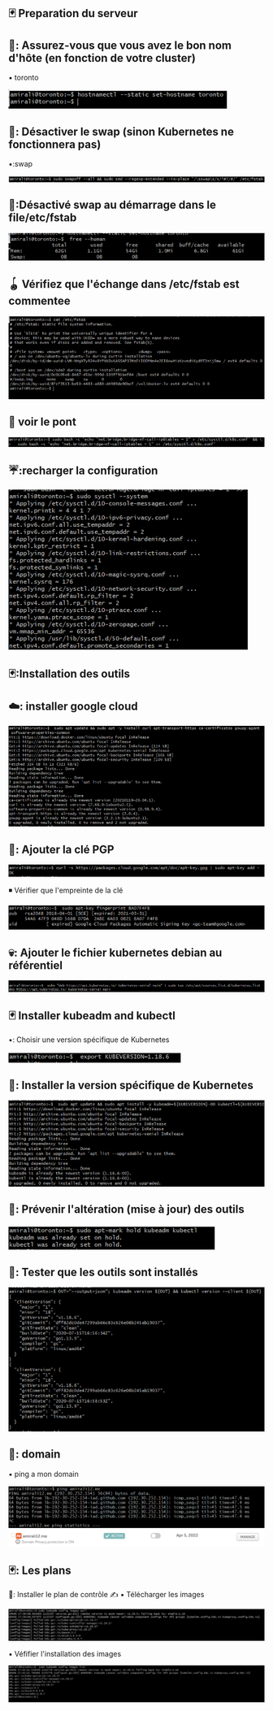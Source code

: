  ## 🃏 Preparation du serveur
 

🐴: Assurez-vous que vous avez le bon nom d'hôte (en fonction de votre cluster) 
 ----------------------------------------------------------------------------
 ▪️ toronto

![image](images/1.1.PNG)

🐋: Désactiver le swap (sinon Kubernetes ne fonctionnera pas)
--------------------------------------------------------------
▪️:swap

![image](images/1.3.PNG)

🤸:Désactivé swap  au démarrage dans le file/etc/fstab
------------------------------------------------------------
![image](images/1.2.PNG)

🪀 Vérifiez que l'échange dans /etc/fstab est commentee
----------------------------------------------------
![image](images/1.4.PNG)

🎍 voir le pont
-----------------
![image](images/1.5.PNG)

☔:recharger la configuration
------------------------
![image](images/1.6.PNG)

## 🃏:Installation des outils

☁️: installer google cloud 
--------------------------
![image](images/2.1.PNG)

🔑: Ajouter la clé PGP
-------------------
![image](images/2.2.PNG)

◾ Vérifier que l'empreinte de la clé

![image](images/2.3.PNG)

💀: Ajouter le fichier kubernetes debian au référentiel
--------------------------------------------------------
![image](images/2.4.PNG)

## 🃏  Installer kubeadm and kubectl

▪️: Choisir une version spécifique de Kubernetes

![image](images/2.5.PNG)

🚆: Installer la version spécifique de Kubernetes
---------------------------------------------------
![image](images/2.6.PNG)

🍏:  Prévenir l'altération (mise à jour) des outils
----------------------------------------------------
 ![image](images/2.7.PNG)
 
 🧪: Tester que les outils sont installés
 ------------------------------------------
  ![image](images/2.8.PNG)
  
  ## 🥑: domain 
 ▪️ ping a mon domain 
 
 ![image](images/ping.PNG)                           ![image](images/domain.PNG)
 
  
  
  
## 🃏: Les plans

🥖: Installer le plan de contrôle ✍️
▪️  Télécharger les images 

![image](images/3.1.PNG)

▪️ Véfifier l'installation des images

![image](images/3.2.PNG)




